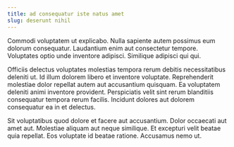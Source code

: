 ```yaml
---
title: ad consequatur iste natus amet
slug: deserunt nihil
---
```


Commodi voluptatem ut explicabo. Nulla sapiente autem possimus eum dolorum consequatur. Laudantium enim aut consectetur tempore. Voluptates optio unde inventore adipisci. Similique adipisci qui qui.

Officiis delectus voluptates molestias tempora rerum debitis necessitatibus deleniti ut. Id illum dolorem libero et inventore voluptate. Reprehenderit molestiae dolor repellat autem aut accusantium quisquam. Ea voluptatem deleniti animi inventore provident. Perspiciatis velit sint rerum blanditiis consequatur tempora rerum facilis. Incidunt dolores aut dolorem consequatur ea in et delectus.

Sit voluptatibus quod dolore et facere aut accusantium. Dolor occaecati aut amet aut. Molestiae aliquam aut neque similique. Et excepturi velit beatae quia repellat. Eos voluptate id beatae ratione. Accusamus nemo ut.

